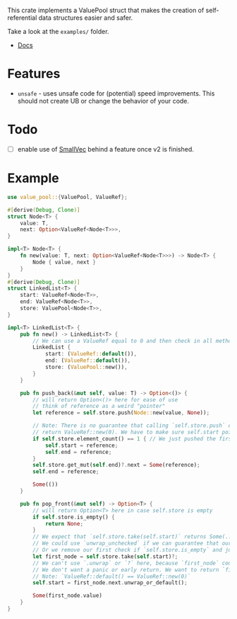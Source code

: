 This crate implements a ValuePool struct that makes the creation of self-referential data structures easier and safer. 

Take a look at the `examples/` folder.

- [Docs](https://docs.rs/value_pool/latest/value_pool/)

# Features
- `unsafe` - uses unsafe code for (potential) speed improvements. This should not create UB or change the behavior of your code.  

# Todo
- [ ] enable use of [SmallVec](https://github.com/servo/rust-smallvec) behind a feature once v2 is finished.  

# Example
```rust
use value_pool::{ValuePool, ValueRef};

#[derive(Debug, Clone)]
struct Node<T> {
    value: T,
    next: Option<ValueRef<Node<T>>>,
}

impl<T> Node<T> {
    fn new(value: T, next: Option<ValueRef<Node<T>>>) -> Node<T> {
        Node { value, next }
    }
}
#[derive(Debug, Clone)]
struct LinkedList<T> {
    start: ValueRef<Node<T>>,
    end: ValueRef<Node<T>>,
    store: ValuePool<Node<T>>,
}

impl<T> LinkedList<T> {
    pub fn new() -> LinkedList<T> {
        // We can use a ValueRef equal to 0 and then check in all methods if `store.is_empty`
        LinkedList {
            start: (ValueRef::default()),
            end: (ValueRef::default()),
            store: (ValuePool::new()),
        }
    }

    pub fn push_back(&mut self, value: T) -> Option<()> {
        // will return Option<()> here for ease of use
        // think of reference as a weird "pointer"
        let reference = self.store.push(Node::new(value, None));

        // Note: There is no guarantee that calling `self.store.push` on an empty store will
        // return ValueRef::new(0). We have to make sure self.start points to the right element
        if self.store.element_count() == 1 { // We just pushed the first value
            self.start = reference;
            self.end = reference;
        }
        self.store.get_mut(self.end)?.next = Some(reference);
        self.end = reference;

        Some(())
    }

    pub fn pop_front(&mut self) -> Option<T> {
        // will return Option<T> here in case self.store is empty
        if self.store.is_empty() {
            return None;
        }
        // We expect that `self.store.take(self.start)` returns Some(...) if our LinkedList is in a valid state.
        // We could use `unwrap_unchecked` if we can guarantee that our LinkedList is in such a state or if we don't care about our safety.
        // Or we remove our first check if `self.store.is_empty` and just use the `?` (`self.store.take` will return None if it's empty)
        let first_node = self.store.take(self.start)?;
        // We can't use `.unwrap` or `?` here, because `first_node` could have no `first_node.next` node.
        // We don't want a panic or early return. We want to return `first_node.value`.
        // Note: `ValueRef::default() == ValueRef::new(0)`
        self.start = first_node.next.unwrap_or_default();

        Some(first_node.value)
    }
}
```